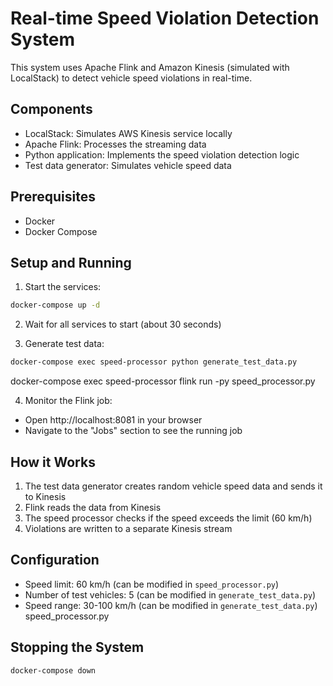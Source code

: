 # Real-time Speed Violation Detection System

This system uses Apache Flink and Amazon Kinesis (simulated with LocalStack) to detect vehicle speed violations in real-time.

## Components

- LocalStack: Simulates AWS Kinesis service locally
- Apache Flink: Processes the streaming data
- Python application: Implements the speed violation detection logic
- Test data generator: Simulates vehicle speed data

## Prerequisites

- Docker
- Docker Compose

## Setup and Running

1. Start the services:
```bash
docker-compose up -d
```

2. Wait for all services to start (about 30 seconds)

3. Generate test data:
```bash
docker-compose exec speed-processor python generate_test_data.py
```

docker-compose exec speed-processor flink run -py speed_processor.py

4. Monitor the Flink job:
- Open http://localhost:8081 in your browser
- Navigate to the "Jobs" section to see the running job

## How it Works

1. The test data generator creates random vehicle speed data and sends it to Kinesis
2. Flink reads the data from Kinesis
3. The speed processor checks if the speed exceeds the limit (60 km/h)
4. Violations are written to a separate Kinesis stream

## Configuration

- Speed limit: 60 km/h (can be modified in `speed_processor.py`)
- Number of test vehicles: 5 (can be modified in `generate_test_data.py`)
- Speed range: 30-100 km/h (can be modified in `generate_test_data.py`)
speed_processor.py
## Stopping the System

```bash
docker-compose down
``` 